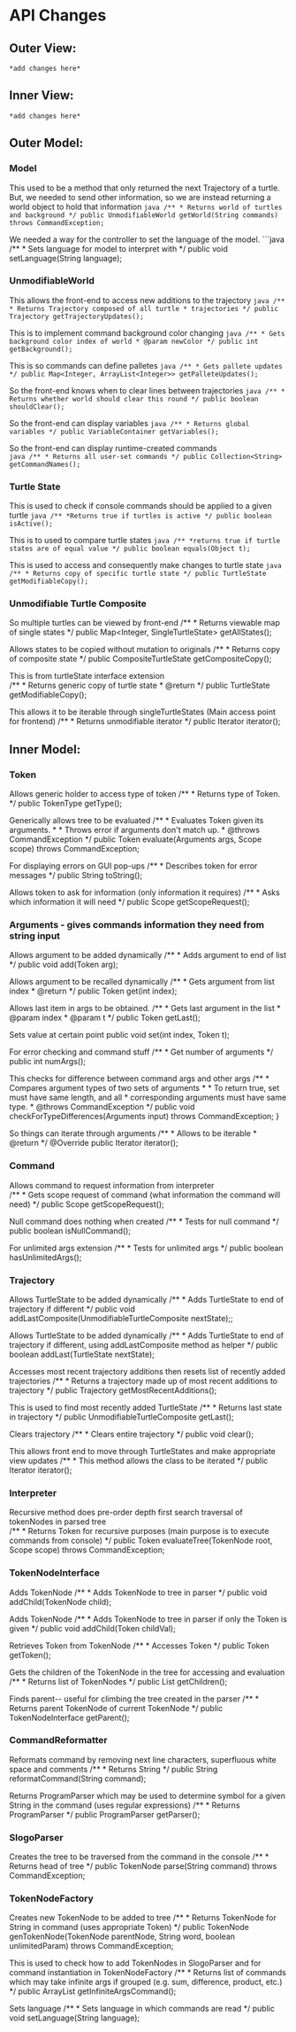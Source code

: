 API Changes
===========
## Outer View:
	*add changes here*
## Inner View:
	*add changes here*
## Outer Model:
	
### Model
This used to be a method that only returned the next Trajectory of a turtle. But, we needed to send other information, so we are instead returning a world object to hold that information
	```java
	/**
	 * Returns world of turtles and background
	 */
	public UnmodifiableWorld getWorld(String commands) throws CommandException;
	```
	
We needed a way for the controller to set the language of the model.
	```java
	/**
	 * Sets language for model to interpret with
	 */
	public void setLanguage(String language);
	
### UnmodifiableWorld
This allows the front-end to access new additions to the trajectory
	```java
	/**
	 * Returns Trajectory composed of all turtle
	 * trajectories
	 */
	public Trajectory getTrajectoryUpdates();
	```

This is to implement command background color changing
	```java
	/**
	 * Gets background color index of world
	 * @param newColor
	 */
	public int getBackground();
	```
	
This is so commands can define palletes
	```java
	/**
	 * Gets pallete updates
	 */
	public Map<Integer, ArrayList<Integer>> getPalleteUpdates();
	```
	
So the front-end knows when to clear lines between trajectories
	```java
	/**
	 * Returns whether world should clear this round
	 */
	public boolean shouldClear();
	```
	
So the front-end can display variables
	```java
	/**
	 * Returns global variables
	 */
	public VariableContainer getVariables();
	```

So the front-end can display runtime-created commands	
	```java
	/**
	 * Returns all user-set commands
	 */
	public Collection<String> getCommandNames();
	```
	
### Turtle State
This is used to check if console commands should be applied to a given turtle
	```java
	/**
	 *Returns true if turtles is active
	 */
	public boolean isActive();
	```

This is to used to compare turtle states
	```java
	/**
	 *returns true if turtle states are of equal value
	 */
	public boolean equals(Object t);
	```
	
This is used to access and consequently make changes to turtle state 
	```java
	/**
	 * Returns copy of specific turtle state
	 */
	public TurtleState getModifiableCopy();
	```
	
### Unmodifiable Turtle Composite
So multiple turtles can be viewed by front-end
	/**
	 * Returns viewable map of single states
	 */
	public Map<Integer, SingleTurtleState> getAllStates();

Allows states to be copied without mutation to originals
	/**
	 * Returns copy of composite state
	 */
	public CompositeTurtleState getCompositeCopy();

This is from turtleState interface extension	
	/**
	 * Returns generic copy of turtle state
	 * @return
	 */
	public TurtleState getModifiableCopy();
	
This allows it to be iterable through singleTurtleStates (Main access point for frontend)
	/**
	 * Returns unmodifiable iterator
	 */
	public Iterator<SingleTurtleState> iterator();
	


	

## Inner Model:
### Token
Allows generic holder to access type of token
	/**
	 * Returns type of Token.
	 */
	public TokenType getType();
	
Generically allows tree to be evaluated
	/**
	 * Evaluates Token given its arguments.
	 * 
	 * Throws error if arguments don't match up.
	 * @throws CommandException 
	 */
	public Token evaluate(Arguments args, Scope scope) throws CommandException;
	
For displaying errors on GUI pop-ups
	/**
	 * Describes token for error messages
	 */
	public String toString();
	
Allows token to ask for information (only information it requires)
	/**
	 * Asks which information it will need
	 */
	public Scope getScopeRequest();
	
### Arguments - gives commands information they need from string input
Allows argument to be added dynamically
	/**
	 * Adds argument to end of list
	 */
	public void add(Token arg);
	
Allows argument to be recalled dynamically
	/**
	 * Gets argument from list index
	 * @return 
	 */
	public Token get(int index);
	
Allows last item in args to be obtained.
	/**
	 * Gets last argument in the list
	 * @param index
	 * @param t
	 */
	public Token getLast();

Sets value at certain point
	public void set(int index, Token t);
	
For error checking and command stuff
	/**
	 * Get number of arguments
	 */
	public int numArgs();
	
This checks for difference between command args and other args
	/**
	 * Compares argument types of two sets of arguments
	 * 
	 * To return true, set must have same length, and all
	 * corresponding arguments must have same type.
	 * @throws CommandException 
	 */
	public void checkForTypeDifferences(Arguments input) throws CommandException;
	}
	
So things can iterate through arguments
	/**
	 * Allows to be iterable
	 * @return
	 */
	@Override
	public Iterator<Token> iterator();

### Command

Allows command to request information from interpreter	
	/**
	 * Gets scope request of command (what information the command will need)
	 */
	public Scope getScopeRequest();
	

Null command does nothing when created
	/**
	 * Tests for null command
	 */
	public boolean isNullCommand();
	
For unlimited args extension
	/**
	 * Tests for unlimited args
	 */
	public boolean hasUnlimitedArgs();
	
### Trajectory

Allows TurtleState to be added dynamically
	/**
	 * Adds TurtleState to end of trajectory if different
	 */
	public void addLastComposite(UnmodifiableTurtleComposite nextState);;
	

Allows TurtleState to be added dynamically
	/**
	 * Adds TurtleState to end of trajectory if different, using addLastComposite method as helper
	 */
	public boolean addLast(TurtleState nextState);
	
Accesses most recent trajectory additions then resets list of recently added trajectories
	/**
	 * Returns a trajectory made up of most recent additions to trajectory
	 */
	public Trajectory getMostRecentAdditions();
	
This is used to find most recently added TurtleState
	/**
	 * Returns last state in trajectory
	 */
	public UnmodifiableTurtleComposite getLast();
	
Clears trajectory
	/**
	 * Clears entire trajectory
	 */
	public void clear();
	
This allows front end to move through TurtleStates and make appropriate view updates
	/**
	 * This method allows the class to be iterated
	 */
	public Iterator<UnmodifiableTurtleComposite> iterator();
	
### Interpreter

Recursive method does pre-order depth first search traversal of tokenNodes in parsed tree	
	/**
	 * Returns Token for recursive purposes (main purpose is to execute commands from console) 
	 */
	public Token evaluateTree(TokenNode root, Scope scope) throws CommandException;
	
### TokenNodeInterface

Adds TokenNode
	/**
	 * Adds TokenNode to tree in parser
	 */
	public void addChild(TokenNode child);
	
Adds TokenNode
	/**
	 * Adds TokenNode to tree in parser if only the Token is given
	 */
	public void addChild(Token childVal);

Retrieves Token from TokenNode
	/**
	 * Accesses Token
	 */
	public Token getToken();
	
Gets the children of the TokenNode in the tree for accessing and evaluation
	/**
	 * Returns list of TokenNodes
	 */
	public List<TokenNode> getChildren();
	
Finds parent-- useful for climbing the tree created in the parser
	/**
	 * Returns parent TokenNode of current TokenNode
	 */
	public TokenNodeInterface getParent();
	
### CommandReformatter

Reformats command by removing next line characters, superfluous white space and comments
	/**
	 * Returns String
	 */
	public String reformatCommand(String command);

Returns ProgramParser which may be used to determine symbol for a given String in the command (uses regular expressions)
	/**
	 * Returns ProgramParser
	 */
	public ProgramParser getParser();

### SlogoParser

Creates the tree to be traversed from the command in the console
	/**
	 * Returns head of tree
	 */
	public TokenNode parse(String command) throws CommandException;
	
### TokenNodeFactory

Creates new TokenNode to be added to tree
	/**
	 * Returns TokenNode for String in command (uses appropriate Token)
	 */
	public TokenNode genTokenNode(TokenNode parentNode, String word, boolean unlimitedParam) throws CommandException;
	
This is used to check how to add TokenNodes in SlogoParser and for command instantiation in TokenNodeFactory
	/**
	 * Returns list of commands which may take infinite args if grouped (e.g. sum, difference, product, etc.)
	 */
	public ArrayList<String> getInfiniteArgsCommand();

Sets language
	/**
	 * Sets language in which commands are read
	 */
	public void setLanguage(String language);
	
	
	


	

	



